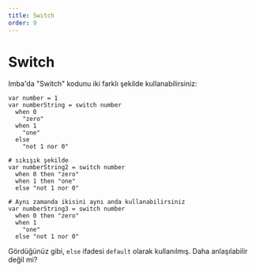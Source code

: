 ```yaml
---
title: Switch
order: 9
---
```


# Switch

Imba'da "Switch" kodunu iki farklı şekilde kullanabilirsiniz:

```
var number = 1
var numberString = switch number
  when 0
    "zero"
  when 1
    "one"
  else
    "not 1 nor 0"

# sıkışık şekilde
var numberString2 = switch number
  when 0 then "zero"
  when 1 then "one"
  else "not 1 nor 0"

# Aynı zamanda ikisini aynı anda kullanabilirsiniz
var numberString3 = switch number
  when 0 then "zero"
  when 1
    "one"
  else "not 1 nor 0"

```

Gördüğünüz gibi, `else` ifadesi `default` olarak kullanılmış. Daha anlaşılabilir değil mi?
